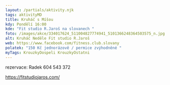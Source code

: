 ```yaml
---
layout: /partials/aktivity.njk
tags: aktivityMD
title: Kruháč s Míšou
kdy: Pondělí 16:00
kde: "Fit studio R.Jaroš na slovanech "
foto: /images/akce/334017624_511004827774941_5101366248364503575_n.jpg
alt: Kruháč Neděle Fit studio R.Jaroš
web: https://www.facebook.com/fitness.club.slovany
polatek: "150 Kč jednorázově / permice zvýhodněné "
myTags: KrouzkyDospeli KrouzkyOstatni
---
```

rezervace: Radek 604 543 372

https://fitstudiojaros.com/